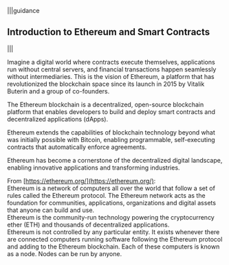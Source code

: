 |||guidance
## Introduction to Ethereum and Smart Contracts

|||


Imagine a digital world where contracts execute themselves, applications run without central servers, and financial transactions happen seamlessly without intermediaries. This is the vision of Ethereum, a platform that has revolutionized the blockchain space since its launch in 2015 by Vitalik Buterin and a group of co-founders. 

The Ethereum blockchain is a decentralized, open-source blockchain platform that enables developers to build and deploy smart contracts and decentralized applications (dApps).

Ethereum extends the capabilities of blockchain technology beyond what was initially possible with Bitcoin, enabling programmable, self-executing contracts that automatically enforce agreements.

Ethereum has become a cornerstone of the decentralized digital landscape, enabling innovative applications and transforming industries.

From [https://ethereum.org/](https://ethereum.org/):   
Ethereum is a network of computers all over the world that follow a set of rules called the Ethereum protocol. The Ethereum network acts as the foundation for communities, applications, organizations and digital assets that anyone can build and use.  
Ethereum is the community-run technology powering the cryptocurrency ether (ETH) and thousands of decentralized applications.  
Ethereum is not controlled by any particular entity. It exists whenever there are connected computers running software following the Ethereum protocol and adding to the Ethereum blockchain. Each of these computers is known as a node. Nodes can be run by anyone.
